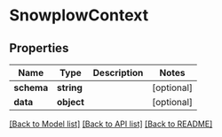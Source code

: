 # SnowplowContext

## Properties
Name | Type | Description | Notes
------------ | ------------- | ------------- | -------------
**schema** | **string** |  | [optional] 
**data** | **object** |  | [optional] 

[[Back to Model list]](../README.md#documentation-for-models) [[Back to API list]](../README.md#documentation-for-api-endpoints) [[Back to README]](../README.md)


